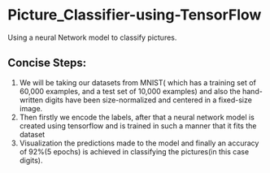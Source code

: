 # Picture_Classifier-using-TensorFlow 
Using a neural Network model to classify pictures.
## Concise Steps:
1.  We will be taking our datasets from MNIST( which has a training set of 60,000 examples, and a test set of 10,000 examples) and also  the hand-written digits have been size-normalized and centered in a fixed-size image.
2. Then firstly we encode the labels, after that a neural network model is created using tensorflow and is trained in such a manner that it fits the dataset
 3. Visualization the predictions made to the model and finally an accuracy of 92%(5 epochs) is achieved in classifying the pictures(in this case digits).
